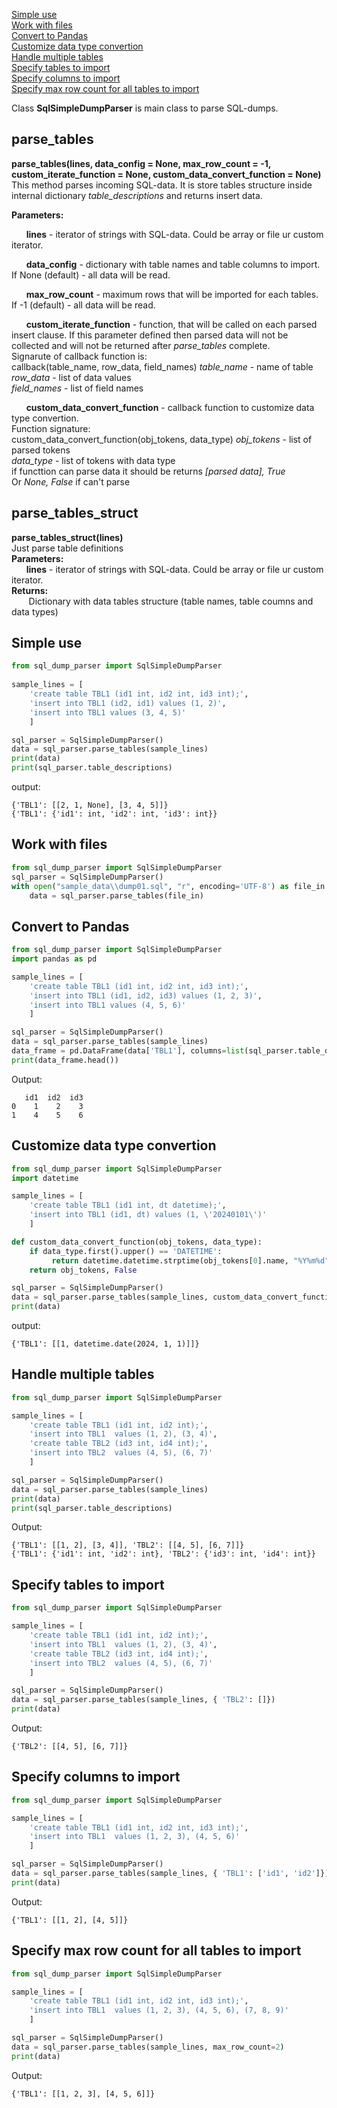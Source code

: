 [Simple use](#simple)  
[Work with files](#files)  
[Convert to Pandas](#pandas)  
[Customize data type convertion](#data_conv)  
[Handle multiple tables](#multiple_tables)  
[Specify tables to import](#tables_to_import)  
[Specify columns to import](#columns_import)  
[Specify max row count for all tables to import](#max_rowcount)  

Class **SqlSimpleDumpParser** is main class to parse SQL-dumps.

## parse_tables

**parse_tables(lines, data_config = None, max_row_count = -1, custom_iterate_function = None, custom_data_convert_function = None)**  
This method parses incoming SQL-data. It is store tables structure inside internal dictionary *table_descriptions* and returns insert data.  

**Parameters:**  

&nbsp;&nbsp;&nbsp;&nbsp;&nbsp;&nbsp;**lines** - iterator of strings with SQL-data. Could be array or file ur custom iterator.  

&nbsp;&nbsp;&nbsp;&nbsp;&nbsp;&nbsp;**data_config** - dictionary with table names and table columns to import. If None (default) - all data will be read.

&nbsp;&nbsp;&nbsp;&nbsp;&nbsp;&nbsp;**max_row_count** - maximum rows that will be imported for each tables. If -1 (default) - all data will be read.

&nbsp;&nbsp;&nbsp;&nbsp;&nbsp;&nbsp;**custom_iterate_function** - function, that will be called on each parsed insert clause. If this parameter defined then parsed data will not be collected and will not be returned after *parse_tables* complete.  
Signarute of callback function is:  
callback(table_name, row_data, field_names)
*table_name* - name of table  
*row_data* - list of data values  
*field_names* - list of field names  

&nbsp;&nbsp;&nbsp;&nbsp;&nbsp;&nbsp;**custom_data_convert_function** - callback function to customize data type convertion.  
Function signature:  
custom_data_convert_function(obj_tokens, data_type)
*obj_tokens* - list of parsed tokens  
*data_type* - list of tokens with data type  
if functtion can parse data it should be returns *[parsed data], True*   
Or *None, False* if can't parse



## parse_tables_struct

**parse_tables_struct(lines)**  
Just parse table definitions  
**Parameters:**  
&nbsp;&nbsp;&nbsp;&nbsp;&nbsp;&nbsp;**lines** - iterator of strings with SQL-data. Could be array or file ur custom iterator.  
**Returns:**  
&nbsp;&nbsp;&nbsp;&nbsp;&nbsp;&nbsp; Dictionary with data tables structure (table names, table coumns and data types) 


## <a id="simple">Simple use</a>
```python
from sql_dump_parser import SqlSimpleDumpParser
                    
sample_lines = [
    'create table TBL1 (id1 int, id2 int, id3 int);',
    'insert into TBL1 (id2, id1) values (1, 2)',
    'insert into TBL1 values (3, 4, 5)'
    ]

sql_parser = SqlSimpleDumpParser()
data = sql_parser.parse_tables(sample_lines)
print(data)
print(sql_parser.table_descriptions)
```
output:
```
{'TBL1': [[2, 1, None], [3, 4, 5]]}
{'TBL1': {'id1': int, 'id2': int, 'id3': int}}
```

## <a id="files">Work with files</a>
```python
from sql_dump_parser import SqlSimpleDumpParser
sql_parser = SqlSimpleDumpParser()
with open("sample_data\\dump01.sql", "r", encoding='UTF-8') as file_in:
    data = sql_parser.parse_tables(file_in)
```

## <a id="pandas">Convert to Pandas</a>
```python
from sql_dump_parser import SqlSimpleDumpParser
import pandas as pd

sample_lines = [
    'create table TBL1 (id1 int, id2 int, id3 int);',
    'insert into TBL1 (id1, id2, id3) values (1, 2, 3)',
    'insert into TBL1 values (4, 5, 6)'
    ]

sql_parser = SqlSimpleDumpParser()
data = sql_parser.parse_tables(sample_lines)    
data_frame = pd.DataFrame(data['TBL1'], columns=list(sql_parser.table_descriptions['TBL1'].keys()))
print(data_frame.head())
```
Output:
```
   id1  id2  id3
0    1    2    3
1    4    5    6
```

## <a id="data_conv">Customize data type convertion</a>
```python
from sql_dump_parser import SqlSimpleDumpParser
import datetime

sample_lines = [
    'create table TBL1 (id1 int, dt datetime);',
    'insert into TBL1 (id1, dt) values (1, \'20240101\')'    
    ]

def custom_data_convert_function(obj_tokens, data_type):
    if data_type.first().upper() == 'DATETIME':        
         return datetime.datetime.strptime(obj_tokens[0].name, "%Y%m%d").date(), True
    return obj_tokens, False

sql_parser = SqlSimpleDumpParser()
data = sql_parser.parse_tables(sample_lines, custom_data_convert_function=custom_data_convert_function)
print(data)
```
output:
```
{'TBL1': [[1, datetime.date(2024, 1, 1)]]}
```

## <a id="multiple_tables">Handle multiple tables</a>
```python
from sql_dump_parser import SqlSimpleDumpParser

sample_lines = [
    'create table TBL1 (id1 int, id2 int);',
    'insert into TBL1  values (1, 2), (3, 4)',
    'create table TBL2 (id3 int, id4 int);',
    'insert into TBL2  values (4, 5), (6, 7)'   
    ]

sql_parser = SqlSimpleDumpParser()
data = sql_parser.parse_tables(sample_lines)
print(data)
print(sql_parser.table_descriptions)
```
Output:
```
{'TBL1': [[1, 2], [3, 4]], 'TBL2': [[4, 5], [6, 7]]}
{'TBL1': {'id1': int, 'id2': int}, 'TBL2': {'id3': int, 'id4': int}}
```

## <a id="tables_to_import">Specify tables to import</a>
```python
from sql_dump_parser import SqlSimpleDumpParser

sample_lines = [
    'create table TBL1 (id1 int, id2 int);',
    'insert into TBL1  values (1, 2), (3, 4)',
    'create table TBL2 (id3 int, id4 int);',
    'insert into TBL2  values (4, 5), (6, 7)'   
    ]

sql_parser = SqlSimpleDumpParser()
data = sql_parser.parse_tables(sample_lines, { 'TBL2': []})
print(data)
```
Output:
```
{'TBL2': [[4, 5], [6, 7]]}
```

## <a id="columns_import">Specify columns to import</a>
```python
from sql_dump_parser import SqlSimpleDumpParser

sample_lines = [
    'create table TBL1 (id1 int, id2 int, id3 int);',
    'insert into TBL1  values (1, 2, 3), (4, 5, 6)'
    ]

sql_parser = SqlSimpleDumpParser()
data = sql_parser.parse_tables(sample_lines, { 'TBL1': ['id1', 'id2']})
print(data)
```
Output:
```
{'TBL1': [[1, 2], [4, 5]]}
```
## <a id="max_rowcount">Specify max row count for all tables to import</a>
```python
from sql_dump_parser import SqlSimpleDumpParser

sample_lines = [
    'create table TBL1 (id1 int, id2 int, id3 int);',
    'insert into TBL1  values (1, 2, 3), (4, 5, 6), (7, 8, 9)'
    ]

sql_parser = SqlSimpleDumpParser()
data = sql_parser.parse_tables(sample_lines, max_row_count=2)
print(data)
```
Output:
```
{'TBL1': [[1, 2, 3], [4, 5, 6]]}
```
